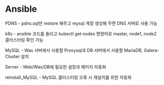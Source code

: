 # Ansible
PDNS - pdns.sql만 restore 해주고 mysql 계정 생성해 주면 DNS 서버로 사용 가능

k8s - ansible 코드를 돌리고 kubectl get nodes 명령어로 master, node1, node2 클러스터링 확인 가능

MySQL - Was 서버에서 사용할 Proxysql과 DB 서버에서 사용할 MariaDB, Galera-Cluster 설치

Server - Web/Was/DB에 필요한 설정과 패키지 자동화

reinstall_MySQL - MySQL 클러스터링 오류 시 재설치를 위한 자동화
